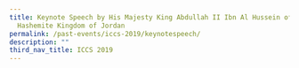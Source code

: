 ```yaml
---
title: Keynote Speech by His Majesty King Abdullah II Ibn Al Hussein of the
  Hashemite Kingdom of Jordan
permalink: /past-events/iccs-2019/keynotespeech/
description: ""
third_nav_title: ICCS 2019
---
```

